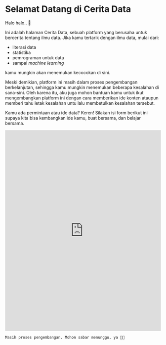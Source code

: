 # Selamat Datang di Cerita Data

Halo halo.. 👋

Ini adalah halaman Cerita Data, sebuah platform yang berusaha untuk bercerita tentang ilmu data.
Jika kamu tertarik dengan ilmu data, mulai dari:
* literasi data
* statistika
* pemrograman untuk data
* sampai *machine learning*

kamu mungkin akan menemukan kecocokan di sini.

Meski demikian, platform ini masih dalam proses pengembangan berkelanjutan, sehingga kamu mungkin menemukan beberapa kesalahan di sana-sini.
Oleh karena itu, aku juga mohon bantuan kamu untuk ikut mengembangkan platform ini dengan cara memberikan ide konten ataupun memberi tahu letak kesalahan untu lalu membetulkan kesalahan tersebut.

Kamu ada permintaan atau ide data? Keren! Silakan isi form berikut ini supaya kita bisa kembangkan ide kamu, buat bersama, dan belajar bersama.

<iframe style="border:none;width:100%;" height="650px" src="https://notionforms.io/forms/salurkan-ide-kontenmu"></iframe>

```{note}
Masih proses pengembangan. Mohon sabar menunggu, ya 🙏🏻
```
